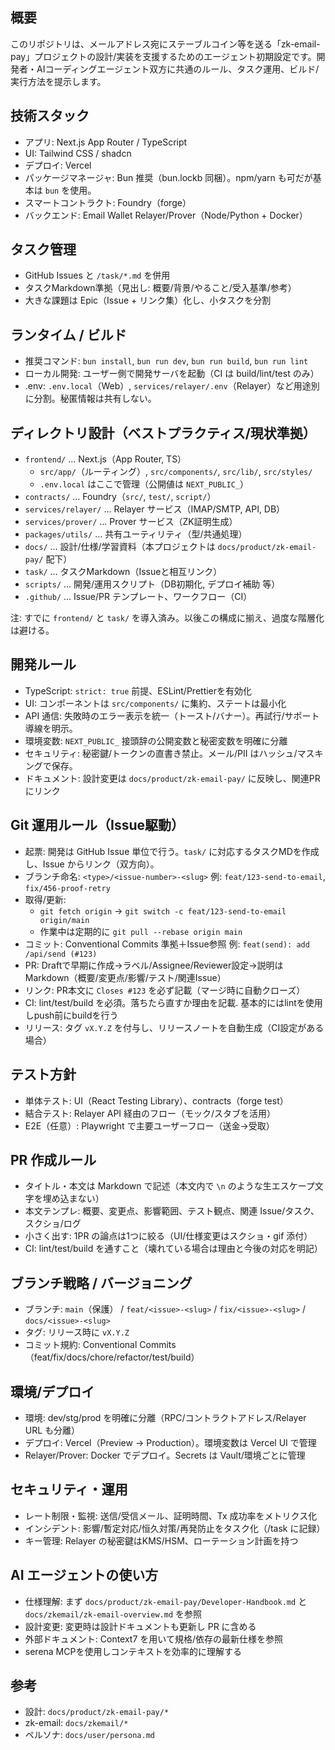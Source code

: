 ## 概要
このリポジトリは、メールアドレス宛にステーブルコイン等を送る「zk-email-pay」プロジェクトの設計/実装を支援するためのエージェント初期設定です。開発者・AIコーディングエージェント双方に共通のルール、タスク運用、ビルド/実行方法を提示します。

## 技術スタック
- アプリ: Next.js App Router / TypeScript
- UI: Tailwind CSS / shadcn
- デプロイ: Vercel
- パッケージマネージャ: Bun 推奨（bun.lockb 同梱）。npm/yarn も可だが基本は `bun` を使用。
- スマートコントラクト: Foundry（forge）
- バックエンド: Email Wallet Relayer/Prover（Node/Python + Docker）

## タスク管理
- GitHub Issues と `/task/*.md` を併用
- タスクMarkdown準拠（見出し: 概要/背景/やること/受入基準/参考）
- 大きな課題は Epic（Issue + リンク集）化し、小タスクを分割

## ランタイム / ビルド
- 推奨コマンド: `bun install`, `bun run dev`, `bun run build`, `bun run lint`
- ローカル開発: ユーザー側で開発サーバを起動（CI は build/lint/test のみ）
- .env: `.env.local`（Web）, `services/relayer/.env`（Relayer）など用途別に分割。秘匿情報は共有しない。

## ディレクトリ設計（ベストプラクティス/現状準拠）
- `frontend/` … Next.js（App Router, TS）
  - `src/app/`（ルーティング）, `src/components/`, `src/lib/`, `src/styles/`
  - `.env.local` はここで管理（公開値は `NEXT_PUBLIC_`）
- `contracts/` … Foundry（`src/`, `test/`, `script/`）
- `services/relayer/` … Relayer サービス（IMAP/SMTP, API, DB）
- `services/prover/` … Prover サービス（ZK証明生成）
- `packages/utils/` … 共有ユーティリティ（型/共通処理）
- `docs/` … 設計/仕様/学習資料（本プロジェクトは `docs/product/zk-email-pay/` 配下）
- `task/` … タスクMarkdown（Issueと相互リンク）
- `scripts/` … 開発/運用スクリプト（DB初期化, デプロイ補助 等）
- `.github/` … Issue/PR テンプレート、ワークフロー（CI）

注: すでに `frontend/` と `task/` を導入済み。以後この構成に揃え、過度な階層化は避ける。

## 開発ルール
- TypeScript: `strict: true` 前提、ESLint/Prettierを有効化
- UI: コンポーネントは `src/components/` に集約、ステートは最小化
- API 通信: 失敗時のエラー表示を統一（トースト/バナー）。再試行/サポート導線を明示。
- 環境変数: `NEXT_PUBLIC_` 接頭辞の公開変数と秘密変数を明確に分離
- セキュリティ: 秘密鍵/トークンの直書き禁止。メール/PII はハッシュ/マスキングで保存。
- ドキュメント: 設計変更は `docs/product/zk-email-pay/` に反映し、関連PRにリンク

## Git 運用ルール（Issue駆動）
- 起票: 開発は GitHub Issue 単位で行う。`task/` に対応するタスクMDを作成し、Issue からリンク（双方向）。
- ブランチ命名: `<type>/<issue-number>-<slug>` 例: `feat/123-send-to-email`, `fix/456-proof-retry`
- 取得/更新:
  - `git fetch origin` → `git switch -c feat/123-send-to-email origin/main`
  - 作業中は定期的に `git pull --rebase origin main`
- コミット: Conventional Commits 準拠＋Issue参照 例: `feat(send): add /api/send (#123)`
- PR: Draftで早期に作成→ラベル/Assignee/Reviewer設定→説明はMarkdown（概要/変更点/影響/テスト/関連Issue）
- リンク: PR本文に `Closes #123` を必ず記載（マージ時に自動クローズ）
- CI: lint/test/build を必須。落ちたら直すか理由を記載. 基本的にはlintを使用しpush前にbuildを行う
- リリース: タグ `vX.Y.Z` を付与し、リリースノートを自動生成（CI設定がある場合）

## テスト方針
- 単体テスト: UI（React Testing Library）、contracts（forge test）
- 結合テスト: Relayer API 経由のフロー（モック/スタブを活用）
- E2E（任意）: Playwright で主要ユーザーフロー（送金→受取）

## PR 作成ルール
- タイトル・本文は Markdown で記述（本文内で `\n` のような生エスケープ文字を埋め込まない）
- 本文テンプレ: 概要、変更点、影響範囲、テスト観点、関連 Issue/タスク、スクショ/ログ
- 小さく出す: 1PR の論点は1つに絞る（UI/仕様変更はスクショ・gif 添付）
- CI: lint/test/build を通すこと（壊れている場合は理由と今後の対応を明記）

## ブランチ戦略 / バージョニング
- ブランチ: `main`（保護） / `feat/<issue>-<slug>` / `fix/<issue>-<slug>` / `docs/<issue>-<slug>`
- タグ: リリース時に `vX.Y.Z`
- コミット規約: Conventional Commits（feat/fix/docs/chore/refactor/test/build）

## 環境/デプロイ
- 環境: dev/stg/prod を明確に分離（RPC/コントラクトアドレス/Relayer URL も分離）
- デプロイ: Vercel（Preview → Production）。環境変数は Vercel UI で管理
- Relayer/Prover: Docker でデプロイ。Secrets は Vault/環境ごとに管理

## セキュリティ・運用
- レート制限・監視: 送信/受信メール、証明時間、Tx 成功率をメトリクス化
- インシデント: 影響/暫定対応/恒久対策/再発防止をタスク化（/task に記録）
- キー管理: Relayer の秘密鍵はKMS/HSM、ローテーション計画を持つ

## AI エージェントの使い方
- 仕様理解: まず `docs/product/zk-email-pay/Developer-Handbook.md` と `docs/zkemail/zk-email-overview.md` を参照
- 設計変更: 変更時は設計ドキュメントも更新し PR に含める
- 外部ドキュメント: Context7 を用いて規格/依存の最新仕様を参照
- serena MCPを使用しコンテキストを効率的に理解する

## 参考
- 設計: `docs/product/zk-email-pay/*`
- zk-email: `docs/zkemail/*`
- ペルソナ: `docs/user/persona.md`

